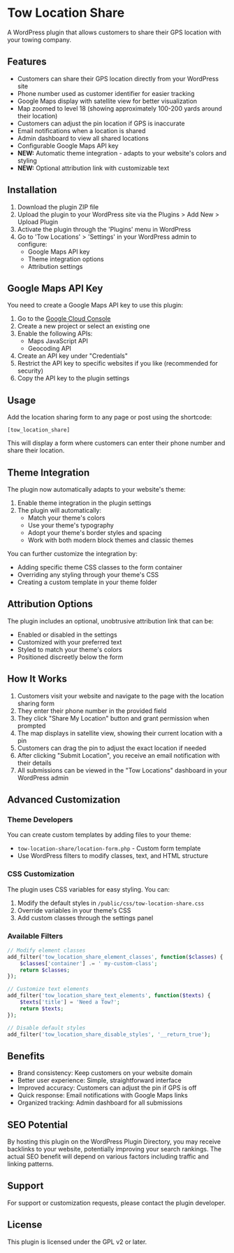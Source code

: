 # Tow Location Share

A WordPress plugin that allows customers to share their GPS location with your towing company.

## Features

- Customers can share their GPS location directly from your WordPress site
- Phone number used as customer identifier for easier tracking
- Google Maps display with satellite view for better visualization
- Map zoomed to level 18 (showing approximately 100-200 yards around their location)
- Customers can adjust the pin location if GPS is inaccurate
- Email notifications when a location is shared
- Admin dashboard to view all shared locations
- Configurable Google Maps API key
- **NEW:** Automatic theme integration - adapts to your website's colors and styling
- **NEW:** Optional attribution link with customizable text

## Installation

1. Download the plugin ZIP file
2. Upload the plugin to your WordPress site via the Plugins > Add New > Upload Plugin
3. Activate the plugin through the 'Plugins' menu in WordPress
4. Go to 'Tow Locations' > 'Settings' in your WordPress admin to configure:
   - Google Maps API key
   - Theme integration options
   - Attribution settings

## Google Maps API Key

You need to create a Google Maps API key to use this plugin:

1. Go to the [Google Cloud Console](https://console.cloud.google.com/google/maps-apis/overview)
2. Create a new project or select an existing one
3. Enable the following APIs:
   - Maps JavaScript API
   - Geocoding API
4. Create an API key under "Credentials"
5. Restrict the API key to specific websites if you like (recommended for security)
6. Copy the API key to the plugin settings

## Usage

Add the location sharing form to any page or post using the shortcode:

```
[tow_location_share]
```

This will display a form where customers can enter their phone number and share their location.

## Theme Integration

The plugin now automatically adapts to your website's theme:

1. Enable theme integration in the plugin settings
2. The plugin will automatically:
   - Match your theme's colors
   - Use your theme's typography
   - Adopt your theme's border styles and spacing
   - Work with both modern block themes and classic themes

You can further customize the integration by:
- Adding specific theme CSS classes to the form container
- Overriding any styling through your theme's CSS
- Creating a custom template in your theme folder

## Attribution Options

The plugin includes an optional, unobtrusive attribution link that can be:
- Enabled or disabled in the settings
- Customized with your preferred text
- Styled to match your theme's colors
- Positioned discreetly below the form

## How It Works

1. Customers visit your website and navigate to the page with the location sharing form
2. They enter their phone number in the provided field
3. They click "Share My Location" button and grant permission when prompted
4. The map displays in satellite view, showing their current location with a pin
5. Customers can drag the pin to adjust the exact location if needed
6. After clicking "Submit Location", you receive an email notification with their details
7. All submissions can be viewed in the "Tow Locations" dashboard in your WordPress admin

## Advanced Customization

### Theme Developers

You can create custom templates by adding files to your theme:
- `tow-location-share/location-form.php` - Custom form template
- Use WordPress filters to modify classes, text, and HTML structure

### CSS Customization

The plugin uses CSS variables for easy styling. You can:
1. Modify the default styles in `/public/css/tow-location-share.css`
2. Override variables in your theme's CSS
3. Add custom classes through the settings panel

### Available Filters

```php
// Modify element classes
add_filter('tow_location_share_element_classes', function($classes) {
    $classes['container'] .= ' my-custom-class';
    return $classes;
});

// Customize text elements
add_filter('tow_location_share_text_elements', function($texts) {
    $texts['title'] = 'Need a Tow?';
    return $texts;
});

// Disable default styles
add_filter('tow_location_share_disable_styles', '__return_true');
```

## Benefits

- Brand consistency: Keep customers on your website domain
- Better user experience: Simple, straightforward interface
- Improved accuracy: Customers can adjust the pin if GPS is off
- Quick response: Email notifications with Google Maps links
- Organized tracking: Admin dashboard for all submissions

## SEO Potential

By hosting this plugin on the WordPress Plugin Directory, you may receive backlinks to your website, potentially improving your search rankings. The actual SEO benefit will depend on various factors including traffic and linking patterns.

## Support

For support or customization requests, please contact the plugin developer.

## License

This plugin is licensed under the GPL v2 or later. 
